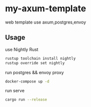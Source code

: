 # my-axum-template 


web template use axum,postgres,envoy


Usage
----
use Nightly Rust
```sh
rustup toolchain install nightly
rustup override set nightly

```
run postgres && envoy proxy
```sh
docker-compose up -d
```
run serve
```sh
cargo run --release
```